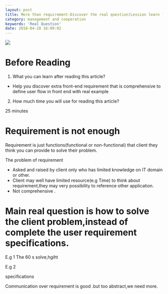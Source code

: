 ```yaml
---
layout: post
title: More than requirement-Discover the real question(Lession learn from develop the digital pathology program for largest third-party medical laboratory group in china)
category: management and cooperation
keywords: 'Real Question'
date: 2018-04-28 16:09:02
---
```


![ ](http://15809-presscdn-0-93.pagely.netdna-cdn.com/wp-content/uploads/media/MTIyMzI1NDQ4ODg4NzA4Mzc3.png)

# Before Reading

1.  What you can learn after reading this article?

* Help you discover extra front-end requirement that is comprehensive to define user flow in front end with real example

2.  How much time you will use for reading this article?

25 minutes

# Requirement is not enough

Requirement is just functions(functional or non-functional) that client they think you can provide to solve their problem.

The problem of requirement

* Asked and raised by client only who has limited knowledge on IT domain or other.
* Client may well have limited resource(e.g Time) to think about requirement,they may very possibility to reference other application.
* Not comprehensive .

# Main real question is how to solve the client problem,instead of complete the user requirement specifications.

E.g 1
The 60 s solve,hgiht

E.g 2

specifications

Communication over requirement is good .but too abstract,we need more.
